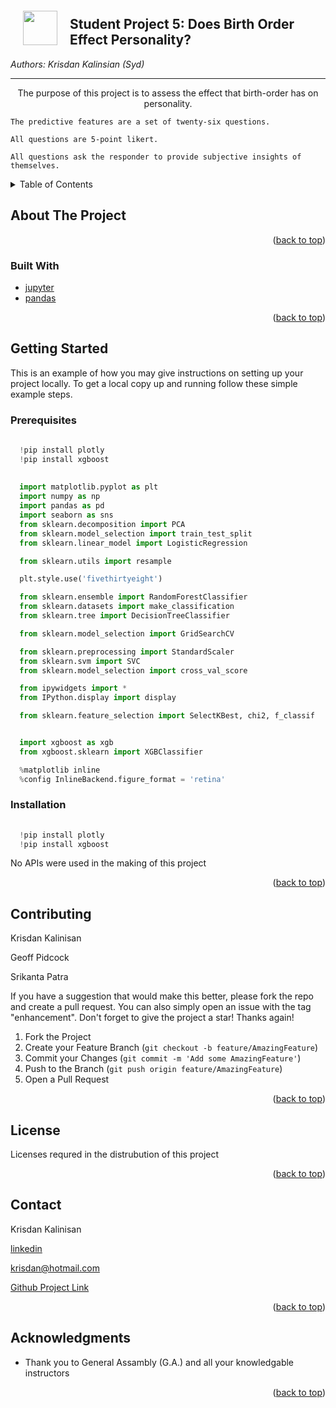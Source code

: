 <div id="top"></div>
<!--
*** Thanks for checking out the Best-README-Template. If you have a suggestion
*** that would make this better, please fork the repo and create a pull request
*** or simply open an issue with the tag "enhancement".
*** Don't forget to give the project a star!
*** Thanks again! Now go create something AMAZING! :D
-->



<!-- PROJECT SHIELDS -->
<!--
*** I'm using markdown "reference style" links for readability.
*** Reference links are enclosed in brackets [ ] instead of parentheses ( ).
*** See the bottom of this document for the declaration of the reference variables
*** for contributors-url, forks-url, etc. This is an optional, concise syntax you may use.
*** https://www.markdownguide.org/basic-syntax/#reference-style-links
-->

<img src="http://imgur.com/1ZcRyrc.png" style="float: left; margin: 20px; height: 55px">

## Student Project 5: Does Birth Order Effect Personality?

_Authors: Krisdan Kalinsian (Syd)_

---
    

  <p align="center">
    The purpose of this project is to assess the effect that birth-order has on personality.
    
    The predictive features are a set of twenty-six questions.
    
    All questions are 5-point likert.
    
    All questions ask the responder to provide subjective insights of themselves.
 
    
<!--
    <br />
    <a href="https://github.com/github_username/repo_name"><strong>Explore the docs »</strong></a>
    <br />
    <br />
    <a href="https://github.com/github_username/repo_name">View Demo</a>
    ·
    <a href="https://github.com/github_username/repo_name/issues">Report Bug</a>
    ·
    <a href="https://github.com/github_username/repo_name/issues">Request Feature</a>
  </p>
</div>

-->


<!-- TABLE OF CONTENTS -->
<details>
  <summary>Table of Contents</summary>
  <ol>
    <li>
      <a href="#about-the-project">About The Project</a>
      <ul>
        <li><a href="#built-with">Built With</a></li>
      </ul>
    </li>
    <li>
      <a href="#getting-started">Getting Started</a>
      <ul>
        <li><a href="#prerequisites">Prerequisites</a></li>
        <li><a href="#installation">Installation</a></li>
      </ul>
    </li>
    <li><a href="#usage">Usage</a></li>
    <li><a href="#roadmap">Roadmap</a></li>
    <li><a href="#contributing">Contributing</a></li>
    <li><a href="#license">License</a></li>
    <li><a href="#contact">Contact</a></li>
    <li><a href="#acknowledgments">Acknowledgments</a></li>
  </ol>
</details>



<!-- ABOUT THE PROJECT -->
## About The Project
<!-- 
[![Product Name Screen Shot][product-screenshot]](https://example.com)

Here's a blank template to get started: To avoid retyping too much info. Do a search and replace with your text editor for the following: `github_username`, `repo_name`, `twitter_handle`, `linkedin_username`, `email_client`, `email`, `project_title`, `project_description`
-->
<p align="right">(<a href="#top">back to top</a>)</p>



### Built With

* [jupyter](https://jupyter.org/)
* [pandas](https://pandas.pydata.org/)

<p align="right">(<a href="#top">back to top</a>)</p>



<!-- GETTING STARTED -->
## Getting Started

This is an example of how you may give instructions on setting up your project locally.
To get a local copy up and running follow these simple example steps.

### Prerequisites


  ```python
    
    !pip install plotly
    !pip install xgboost
    
    
    import matplotlib.pyplot as plt
    import numpy as np
    import pandas as pd
    import seaborn as sns
    from sklearn.decomposition import PCA
    from sklearn.model_selection import train_test_split
    from sklearn.linear_model import LogisticRegression

    from sklearn.utils import resample

    plt.style.use('fivethirtyeight')

    from sklearn.ensemble import RandomForestClassifier
    from sklearn.datasets import make_classification
    from sklearn.tree import DecisionTreeClassifier

    from sklearn.model_selection import GridSearchCV

    from sklearn.preprocessing import StandardScaler
    from sklearn.svm import SVC
    from sklearn.model_selection import cross_val_score

    from ipywidgets import *
    from IPython.display import display

    from sklearn.feature_selection import SelectKBest, chi2, f_classif


    import xgboost as xgb
    from xgboost.sklearn import XGBClassifier

    %matplotlib inline
    %config InlineBackend.figure_format = 'retina'
```

### Installation


  ```python
    
    !pip install plotly
    !pip install xgboost
  ```

No APIs were used in the making of this project


<p align="right">(<a href="#top">back to top</a>)</p>





<!-- USAGE EXAMPLES
## Usage

Use this space to show useful examples of how a project can be used. Additional screenshots, code examples and demos work well in this space. You may also link to more resources.



_For more examples, please refer to the [Documentation](https://example.com)_

<p align="right">(<a href="#top">back to top</a>)</p>

    -->



<!-- ROADMAP
## Roadmap

- [ ] Feature 1
- [ ] Feature 2
- [ ] Feature 3
    - [ ] Nested Feature

See the [open issues](https://github.com/github_username/repo_name/issues) for a full list of proposed features (and known issues).

<p align="right">(<a href="#top">back to top</a>)</p>

 -->



<!-- CONTRIBUTING -->
## Contributing


Krisdan Kalinisan

Geoff Pidcock

Srikanta Patra



If you have a suggestion that would make this better, please fork the repo and create a pull request. You can also simply open an issue with the tag "enhancement".
Don't forget to give the project a star! Thanks again!

1. Fork the Project
2. Create your Feature Branch (`git checkout -b feature/AmazingFeature`)
3. Commit your Changes (`git commit -m 'Add some AmazingFeature'`)
4. Push to the Branch (`git push origin feature/AmazingFeature`)
5. Open a Pull Request

<p align="right">(<a href="#top">back to top</a>)</p>



<!-- LICENSE -->
## License

Licenses requred in the distrubution of this project

<p align="right">(<a href="#top">back to top</a>)</p>



<!-- CONTACT -->
## Contact


Krisdan Kalinisan

[linkedin](https://www.linkedin.com/in/krisdan-kalinisan-80029b225/)

krisdan@hotmail.com

[Github Project Link](https://github.com/krisdank/proj5-dsi-anz-dsifxr01)

<p align="right">(<a href="#top">back to top</a>)</p>



<!-- ACKNOWLEDGMENTS -->
## Acknowledgments


* Thank you to General Assambly (G.A.) and all your knowledgable instructors


<p align="right">(<a href="#top">back to top</a>)</p>



<!-- MARKDOWN LINKS & IMAGES -->
<!-- https://www.markdownguide.org/basic-syntax/#reference-style-links -->
[contributors-shield]: https://img.shields.io/github/contributors/github_username/repo_name.svg?style=for-the-badge
[contributors-url]: https://github.com/github_username/repo_name/graphs/contributors
[forks-shield]: https://img.shields.io/github/forks/github_username/repo_name.svg?style=for-the-badge
[forks-url]: https://github.com/github_username/repo_name/network/members
[stars-shield]: https://img.shields.io/github/stars/github_username/repo_name.svg?style=for-the-badge
[stars-url]: https://github.com/github_username/repo_name/stargazers
[issues-shield]: https://img.shields.io/github/issues/github_username/repo_name.svg?style=for-the-badge
[issues-url]: https://github.com/github_username/repo_name/issues
[license-shield]: https://img.shields.io/github/license/github_username/repo_name.svg?style=for-the-badge
[license-url]: https://github.com/github_username/repo_name/blob/master/LICENSE.txt
[linkedin-shield]: https://img.shields.io/badge/-LinkedIn-black.svg?style=for-the-badge&logo=linkedin&colorB=555
[linkedin-url]: https://linkedin.com/in/linkedin_username
[product-screenshot]: images/screenshot.png
